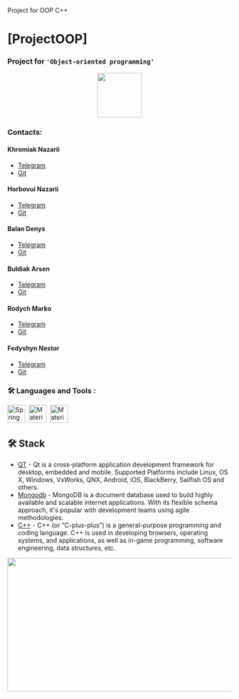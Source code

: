 Project for OOP C++

# [ProjectOOP]
### Project for `'Object-oriented programming'`
<div id="header" align="center">
  <img src="https://media.giphy.com/media/M9gbBd9nbDrOTu1Mqx/giphy.gif" width="100"/>
</div>
  
### Contacts:
#### Khromiak Nazarii
* [Telegram](https://t.me/sea_player)
* [Git](https://github.com/NazikMGE)
#### Horbovui Nazarii
* [Telegram](https://t.me/thesonex)
* [Git](https://github.com/TheSonex)
#### Balan Denys
* [Telegram](https://t.me/bonkbanan) 
* [Git](https://github.com/bonkbanan)
#### Buldiak Arsen
* [Telegram](https://t.me/milkydew) 
* [Git](https://github.com/Arezzon)
#### Rodych Marko
* [Telegram](https://t.me/mare_14)
* [Git](https://github.com/markorkok)
#### Fedyshyn Nestor
* [Telegram](https://t.me/Nestor_rr)
* [Git](https://github.com/Rentalll)

### :hammer_and_wrench: Languages and Tools :
<img src="https://upload.wikimedia.org/wikipedia/commons/thumb/1/18/ISO_C%2B%2B_Logo.svg/1200px-ISO_C%2B%2B_Logo.svg.png" title="Spring" alt="Spring" width="40" height="40"/>&nbsp;
<img src="https://upload.wikimedia.org/wikipedia/commons/thumb/8/81/Qt_logo_neon_2022.svg/640px-Qt_logo_neon_2022.svg.png" title="Material UI" alt="Material UI" width="40" height="40"/>&nbsp;
<img src="https://github.com/DrinkTeam12/projectOOP/assets/117306572/19155ea9-aaa1-4970-9410-67b5568bfe19" title="Material UI" alt="Material UI" width="40" height="40"/>&nbsp;

</div>

## 🛠️ Stack
* [QT](https://www.qt.io/download) - Qt is a cross-platform application development framework for desktop, embedded and mobile. Supported Platforms include Linux, OS X, Windows, VxWorks, QNX, Android, iOS, BlackBerry, Sailfish OS and others.
* [Mongodb](https://www.mongodb.com/) - MongoDB is a document database used to build highly available and scalable internet applications. With its flexible schema approach, it's popular with development teams using agile methodologies.
* [C++](https://uk.wikipedia.org/wiki/C%2B%2B) - C++ (or “C-plus-plus”) is a general-purpose programming and coding language. C++ is used in developing browsers, operating systems, and applications, as well as in-game programming, software engineering, data structures, etc.

<div align="center">
  <img src="https://media.giphy.com/media/dWesBcTLavkZuG35MI/giphy.gif" width="600" height="300"/>
</div>
